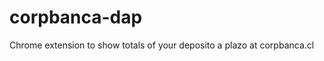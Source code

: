 corpbanca-dap
=============

Chrome extension to show totals of your deposito a plazo at corpbanca.cl
